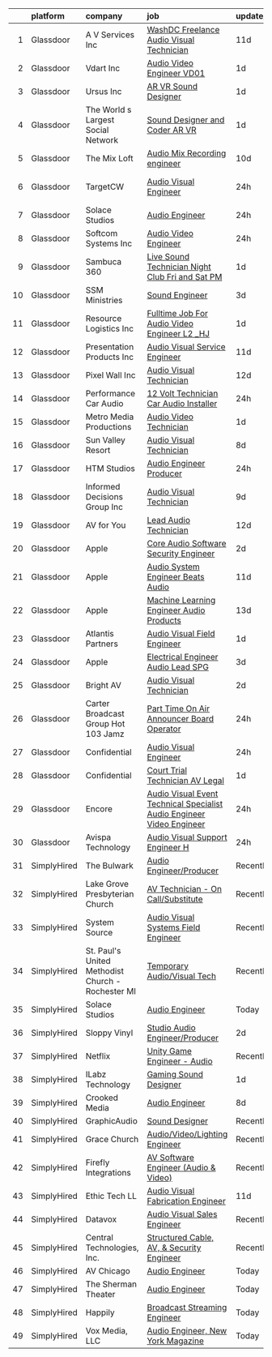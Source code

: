 

|    | platform    | company                                           | job                                                                                                                                                                                                                                                                                                                                                                                                                                                                                                                                                                                                                                                                                                                                                                                                                                                                                                                                                                                                                                                                                                                                                                                                                                                                                                                                                                                           | update_time   | location             |
|---:|:------------|:--------------------------------------------------|:----------------------------------------------------------------------------------------------------------------------------------------------------------------------------------------------------------------------------------------------------------------------------------------------------------------------------------------------------------------------------------------------------------------------------------------------------------------------------------------------------------------------------------------------------------------------------------------------------------------------------------------------------------------------------------------------------------------------------------------------------------------------------------------------------------------------------------------------------------------------------------------------------------------------------------------------------------------------------------------------------------------------------------------------------------------------------------------------------------------------------------------------------------------------------------------------------------------------------------------------------------------------------------------------------------------------------------------------------------------------------------------------|:--------------|:---------------------|
|  1 | Glassdoor   | A V Services Inc                                  | [ WashDC  Freelance Audio Visual Technician](https://www.glassdoor.com/partner/jobListing.htm?pos=102&ao=1110586&s=58&guid=00000182868b5c398a5d4835f9d422dc&src=GD_JOB_AD&t=SR&vt=w&ea=1&cs=1_43b4490f&cb=1660114656634&jobListingId=1008037829610&cpc=2150CD7E66658E49&jrtk=3-0-1ga38mn34ia32801-1ga38mn3jih5n800-f9f6152063c68fc6--6NYlbfkN0D_KRozbKJx95I3LRYgbj09bqBDFeyQG4s8tCOB31p2DOE4ZNz6xJKfiK7kJCejk_ZD0lOSZRxOtAuXsh5pgY1nUMUsMbV-MFN8175q3BwinRa2GtMLMtULMPTO-8WuoW9uqVkXYL1OZ4PhDWB9K8CcFVMLBTTAXw_EyyMyihfkGe1ZUIUYqxj4tfJdUQ3O19pySawspW_O7jFwQZF_mdAdNUGFIh0qcEtQ7Gtaq3361fY6SRULkRO6RsqXPhqBMylcXIWb3vhJ5EXCwe2TT-qL_U2lNTeTTEwuqUeu5kIm3r6trZZRmyuXDsAJztR6iA277S6BuwHg_pJwWkuYKKo5JHV9ZtSyMRcaOOZLDw4hWKNeNnXklVr5zCGLFUbLG6PbIJ15jS6nfRfPElLlMgdyE5dUUHMJWgTsNvzfLNTIaekGQIiP3AIbKMwF2P-dMxOCRNJM2veaiO7WoyiPVogmDrokZPDZuGv3b7Xjw5NthIUMiXra0uf02fafksieq1dZy0GzowAgMSx6IDkjAeV0R65GoXY0ocI%3D)                                                                                                                                                                                                                                                                                                                                                                                                                                                                           | 11d           | Washington, DC       |
|  2 | Glassdoor   | Vdart Inc                                         | [Audio Video Engineer   VD01](https://www.glassdoor.com/partner/jobListing.htm?pos=116&ao=1110586&s=58&guid=00000182868b5c398a5d4835f9d422dc&src=GD_JOB_AD&t=SR&vt=w&ea=1&cs=1_62ed2b71&cb=1660114656636&jobListingId=1008060490869&cpc=B101C867B3EF2D75&jrtk=3-0-1ga38mn34ia32801-1ga38mn3jih5n800-4b1dddd4951b4a45--6NYlbfkN0DDHv4lc-p1Za5agNkgL6Kh6B5EpIqEwIwTMW-EorLRJneq-m0R0Wcd4WktTWr0q9Kc0pSVOox-ld2d2r9wuF_LM15lzpXPN1ItwK2AMtEgu2g_8XXBnvGK00S7SMCDNdAicetpucO2aHZXOsOaieAZaAdRfNrhRyrZLtwhmDslZrr1jnUYoUIj7uUmhtaxJor2Nhh_KtoECEHIrb7tOKVRb7IrALO9p9OgqQCpes4DDb1fVSfKGt05Lm7tXOf_0-p5XB8Tc0xOZFzdd31UORgtZq6aRIzYVA4-5mcU6kCpyPmWK9jwowf636Wiy66t0d0K5j1MYloAiUWq_l79caNdlRTkEUmBNkpEfzkR8AjSPSJESYjS51z9rQ9PcfhSTbwrhH3AS2QbAHLI5Xy9-V9X0SHaAr-VaD3wdcx8-hj0Jqoz0lt_Uo10c9LtjWgQV01tfkZrJWYEKqaG3nBV4NF3G5XIjkHOfIUZ-9fa3E2vDTCnY6hMgzPciTkBPL14Rqk%3D)                                                                                                                                                                                                                                                                                                                                                                                                                                                                                                                          | 1d            | Baltimore, MD        |
|  3 | Glassdoor   | Ursus  Inc                                        | [AR VR Sound Designer](https://www.glassdoor.com/partner/jobListing.htm?pos=129&ao=1110586&s=58&guid=00000182868b5c398a5d4835f9d422dc&src=GD_JOB_AD&t=SR&vt=w&ea=1&cs=1_c24d3ec7&cb=1660114656637&jobListingId=1008060781401&cpc=65CC663E25211861&jrtk=3-0-1ga38mn34ia32801-1ga38mn3jih5n800-030c9e8f31c30fb1--6NYlbfkN0CT8vBT9H5mqECx2dfLV_FONLPDKpIRssxVwtj05Tmm4rA5I0VNOPdM1oYsK66ov5r3DWxwAiT3975pyDdK1dCkIm3HIa7Y5w_yS9WNwndK-pYnhQpIGvT_4JMoppqofj_V7n-KQXnwxuIp4sxGqFSLnh8gEwF36Ow_xbme12t9ChEp-GHl6fRQhd6574IIaGuOGCVi51k91WaRd6M8ERe3VOx5Uk43gur74xQFXTOcZiP5tSRQVrFiAsknzgZLfm00zOpDbdloS8yKkQmfoJEHBmN4vApKtgtlX3xG7TCNxLNz2Ll1wawrNtaJWJBohtoAo4pzqraJtZgKX2K-OkprPj3iFbWDSyhMNwFUFhkST-I7CixRzVs14tBwJlXfranQ7253ZsuI9ZaOed4Ek5osv9uX6xaEQzz_38NHK3MSyDZbqinY-3Hs2FkMc91ab8TcorPDeTvLlUU3Q2lP7XUZf-bP02vBrNjQbNBwiHN4t32GtbfPTJQIO6NcV1l4P0PhVznVMLJ37479prUQGMfirM1GWhhDsHf1e-sDO_TxkoJzE3q8T2MX6TMpnaHitYMrpI20jKPC7sv_OZ2GU_TMLYVNiO9SHvqrJA73-InNmhRRTgW_EIRAjiKF4V0Nw_no68G5QFEYjDGW9ftviuSgiM8uBdExPUIEaRdgM4_Gvvm07tDIBEbVpjkjEnpdXTpqJ4RkvE6KYpg-fVgZx0GxKCu-dX1pxj-gnhcbc0x20iFkXgYF7jOyzyJLI010B9fiENLOuRI2tcb69TVGLTf5xSoKO8fYHTa9-9jxt4JqDG31AXL4c802XNTUXC0dN30KmeKh_UETPrXgnKayYcpkJMMLTx2pw2kFeFfOFmnVXKNFdfWxxsqlXJGj8vSsxR0YD3v0BcnSQB4xbsyPCVd2X9vt8ZHjqrbZJao-kyVawd4vVJWQNGKr42sBwM3dFylu1kNaDMWZ_F5DgUXN01bC3kKqhqNzTmi3ld118vAndS7rHkR0En4m9TTMDOroU-I%3D) | 1d            | Seattle, WA          |
|  4 | Glassdoor   | The World s Largest Social Network                | [Sound Designer and Coder  AR VR ](https://www.glassdoor.com/partner/jobListing.htm?pos=112&ao=1110586&s=58&guid=00000182868b5c398a5d4835f9d422dc&src=GD_JOB_AD&t=SR&vt=w&ea=1&cs=1_562d9d8b&cb=1660114656635&jobListingId=1008061726141&cpc=608BEFD8E68346F1&jrtk=3-0-1ga38mn34ia32801-1ga38mn3jih5n800-aa04f80198aa9385--6NYlbfkN0DSgjPPcnEdvoK3uuxfISLALE6pB1FR7YSHOr_tSg5_QGIhoz_2VqUepdcKLBLI_zRRqGxwsWbWurI4uRJn-fTCHyEZV6QHAGS_ixyA3RdsxGPMIES406OkmPd7lUSbf4lH-L6MU1rNbOY7rvQFuRge0CfamxT_cokjIzc0uvvntjlD4LtxDB2IkB7bYm_5AlOeksxfft1s6R-P3KK1EqYVYi5123aPe2zFwLt05zf6VT9rh1ZWO2JzN1miHVxRcWvz5saUtsXCb4AQwS-LZZtlwT7oSGVruPdCXQWeKB4bukyK5mfU7R6ckiG5D-wz5bLSdEC1jXPOxVTDEuPYKISkNZmjBam9QEqMuo1rw88Nha0WLje_Jos__pi5dpByf8Li8DJunTkzKQ_vLqW4jTXEMABkOx0kFwJCoas_YbxqsNNe2S7cR4E9YtBXKobSO287Wg7AoZS-3HPnT62sBkOGH7kydJLNEMIVBWXuENr1iJu5pM75KvkeTSDN4jSxDEf6r-CJ0E2LKtYRxFvBAVtdGbqY7eZvzY5CtI9qX_nPRETDqq3UfX13cZNZDS43aX2aQ6fsvHNclhjB7CIEv8DMcZ-2nJaKLlA%3D)                                                                                                                                                                                                                                                                                                                                                                                                                     | 1d            | Philadelphia, PA     |
|  5 | Glassdoor   | The Mix Loft                                      | [Audio Mix Recording engineer](https://www.glassdoor.com/partner/jobListing.htm?pos=110&ao=1110586&s=58&guid=00000182868b5c398a5d4835f9d422dc&src=GD_JOB_AD&t=SR&vt=w&ea=1&cs=1_e05272c3&cb=1660114656635&jobListingId=1008039784072&cpc=F583A5AE0DDDFE3A&jrtk=3-0-1ga38mn34ia32801-1ga38mn3jih5n800-2fabf65219c9c69a--6NYlbfkN0D34Hjmwkvq4I9LrFiyECJw5oz77aLWEO_E-5CWpWKtML_cIQgSj4wFABMzVHdbOAglLtx9wAKTMvAosQFz-6wKz6HNt0tQEhGjwXjlkFautFNpyhajnjaOCperaYTcd4X14UnIuTNiwcPN-FgF0Cc6I8YmMIZvMjRwB6hQLC8GAznkuxesS1ioYxQF9cb_NFMKKhio3dqaheP0oROeLYlmrnCxu-KVoLfe7-b3V6a9kPWUpQnEK1ETcOkO_hRsC0VK6TkojdfRCTcf8Yk_uaS54YSNH1ZYKJKdMy71KXCsLmfEsHLZq7ueM6RLb73HY72Z0pNkz0eiygbMpiYnac2iOdn4cGzT2jSk91nh6nFc3N0HANESTkSFr0zQxkQGPB7X9WxX9oRdlcsGF-6WZdVtcYJQWoPdnqotdCb7GoaA3LWwG7sOhthGPYVXeoLnize9IHRl-Mo9hk7xDEYFS7XQrmNadTAWaxhvNZhI7Quc3XzGt-nKTowAuk0KC02Ujos%3D)                                                                                                                                                                                                                                                                                                                                                                                                                                                                                                                         | 10d           | Quincy, MA           |
|  6 | Glassdoor   | TargetCW                                          | [Audio Visual Engineer](https://www.glassdoor.com/partner/jobListing.htm?pos=118&ao=1110586&s=58&guid=00000182868b5c398a5d4835f9d422dc&src=GD_JOB_AD&t=SR&vt=w&cs=1_be22f31c&cb=1660114656636&jobListingId=1008063552649&cpc=9C2286EA3771AAF6&jrtk=3-0-1ga38mn34ia32801-1ga38mn3jih5n800-19483a875f1dfc55--6NYlbfkN0A6TktYCN0VG50lat1bxG6ZYGRoV5Av1OVF6J5hGgtfkbuLupBOf1hB4AfOK0qYtBdcRfZ6I2ybxGk1c5StMDlI6A5PcfvZCtY7g7Lj8L38nUcZsV3WPEeIpEEGORQx6-cpD4nJad0AEFqetum_sK3JE7QdgEEs26E9YwNIfNTbK2MMOb-cotho0tdzCKWlef1QB7Q9cyAVdkQWELAv-4AYq1nzbW9IFLDdHhRcHtZm2anS7HxgZgxj28_GlptOgbcrJY7a3lO1v6mQjXBXb__lfGABumrFpPnmz2BH5mN5dCGV4agX-Zz5TlgVVnvpwVG3GZcMHTnwLsksifCB8lGIaYyeHBtkvXz2V6LKRBicWoLqavhsp0bARk4p-NdFnjSRfS7CLrDNHqCmXsDIM4EySvFMldRvbd5xlyVnuUVSK2wn--zlkMxeTeJNEzEhtplDFEoesgkz_brWzSYW_HLIW9inJs5wrqUahxeD2NHFtex1ii9isk6LrRkQB3-aMOkO-TnF_Ck19dTzg5BlmxS5aQffnrtJ6YfO9R38__wTPz24lAjs56_pB070Rk3hxOcdbxjerF855jM9HvwdUhey5OjgoclpWvtuYluGIYGdWcRGqeexX8QIwiR7Ft_wUyqP-QQd--1lLmAVPdB36cbWKp5qI8T-w5VvRE8CT6-8S84aB-FhhizfipED5WAkoKqOtinH-v17UjajbgZZ0-EupqSiVI-0QCY%3D)                                                                                                                                                                                                                                                                                                     | 24h           | San Francisco, CA    |
|  7 | Glassdoor   | Solace Studios                                    | [Audio Engineer](https://www.glassdoor.com/partner/jobListing.htm?pos=105&ao=1110586&s=58&guid=00000182868b5c398a5d4835f9d422dc&src=GD_JOB_AD&t=SR&vt=w&ea=1&cs=1_ea1dd23a&cb=1660114656634&jobListingId=1008062945058&cpc=07D58528F3898F33&jrtk=3-0-1ga38mn34ia32801-1ga38mn3jih5n800-88a84810fb4d6751--6NYlbfkN0C2SVAOpOeIWQkPp9EeCSLxTLheLRty2uanDx8E9nXZ3rFVmSnLRG2m6FLtzh8LPBw08Q4uTWeqZI7cGPNpx69xD812M2LdwzhREHX0weJi9ksKckqt-mlk6iscGcKfHDMVXEFQYClchWeaA7ruK3A2kOB64Kx9gVkS4j3xBxJan6zFCSdh8XDs2Q5FLkLQ5C3w4n1k_dKOri2ogZwrCs_6sCRVAWE0ao3Fn0jrgZJ_jJR3puRQ6ADyIpGfKA-gOSWXApFmfa7qOU1552ZdbWhJSr1KEWfM-2PgNAEzRd3u9i2pxTTDLGIcsigvGb3tsGMBBjWITPN7DKmujGw6aYjCUbcezTIWgYXMIQk-7s1oxUQ_VOe7mjIHMrpHy75cqDcA3mSwhGfTcX7qC3WEqdEhsZig9hMTV1opIiVTeQ5oVTPw0E3xR95ocCxDx8o3CCwoF53XUtcwntkCfjWcGSrLA9UhxRhVSMrq8Prbsqmvu_s14rC1UnWkzk6c-VnODsI%3D)                                                                                                                                                                                                                                                                                                                                                                                                                                                                                                                                       | 24h           | Atlanta, GA          |
|  8 | Glassdoor   | Softcom Systems  Inc                              | [Audio Video Engineer](https://www.glassdoor.com/partner/jobListing.htm?pos=119&ao=1110586&s=58&guid=00000182868b5c398a5d4835f9d422dc&src=GD_JOB_AD&t=SR&vt=w&ea=1&cs=1_ba626ae0&cb=1660114656637&jobListingId=1008062672840&cpc=82B3195DA92CAF92&jrtk=3-0-1ga38mn34ia32801-1ga38mn3jih5n800-1a6e1824ae57ce62--6NYlbfkN0Ce3LowrvSPpubloO8oLDwpDn2vtQS5HeWmk4JvU2dkJU3dlTGFqNx5DPdqMAB99ameofbhKNGiy3OjMhyeqQe_yTvShLldCvyGfdJ54CEigruiqomKq1k603l9dZDCwVR1IsKau4FRqOr2dZO9Hr59rVp_26Xl1ssMigvTx7sImQ2nPadL9sZQp6NTSRLadYm9Si4ljjuKiLD468XMUPzzT4p1alVkkKP_8ait_pVDyeD3o7l7FoS9mon0w3a54zPYivRFCnbLHIAnCS9w8CQ1rlUbFc3CHpQceKRpYJhTIS13SnbLerK0y5LfV7w-RQ8MIyfo1ua7TByduUE4_ElkA9cn-dwrJ_Er-SsDfd_gojKUkaQ86tNG6i8Q5i6Juu1QFpPalILEVTIIiHCWFq4F8zPr0yxueYfq1i30z7glxk3SvEL2_szm8YIjOHV_ENrJW08xD8kBZdZj0rPjhkkx8TXf9aYkmuSUgFPVp9MhCzvmIQyQa5osr-biUK2qpel2dVFOYPCT3LSPnj4wneC-)                                                                                                                                                                                                                                                                                                                                                                                                                                                                                                               | 24h           | Berkeley Heights, NJ |
|  9 | Glassdoor   | Sambuca 360                                       | [Live Sound Technician  Night Club  Fri and Sat PM ](https://www.glassdoor.com/partner/jobListing.htm?pos=123&ao=1110586&s=58&guid=00000182868b5c398a5d4835f9d422dc&src=GD_JOB_AD&t=SR&vt=w&ea=1&cs=1_3b312d2a&cb=1660114656637&jobListingId=1008060349782&cpc=7F6F94E2229B3AB5&jrtk=3-0-1ga38mn34ia32801-1ga38mn3jih5n800-ab4ab7c4fc80d6e8--6NYlbfkN0A1CWdKIeGRYbaTKpvtcH0KeOOZBZS3wVQu4359VHuaqTyYIe6ovY8vaNSgp8x1ImxLzgkuOG-BT1t808XhoMzxpp0rL1AREGE7PFChaCuvKXnESe31nOtVr_fnSxOk5mIv88RQEAlhkLQNespSw0ql-FtkFBd3dgl0nWJxXP-L0rhEK3WohKZdJPYxpS-s-NIbUeYUNsZU1z-V8oo42ZahyDRmKWvaojYxqvVThxpwF_0D4QxOzRcXo2JkKKZEFuHOQjEcwkjDDBLpiXWMt59A8jy8fZCb-9YASSrk_7q4tWsgh_6oK1PT_kk7zzAuN-ftlSS7uuDgQOtAHVuR9RKlzNdoTXGnM9Cj7zhLm9p2xry1cdzPY5Fsuu_S9bL5D3ewCy7zIIG4n2Li7Sxkf1LWFjPBT-fDx90OENXXjausftR0yYTe3Mzr4MJwYvq2HDGe0KfRfoAquQXK58g9NFjt7hD7v2dnH8J8H5lrDneSEbwr4WMvGMI5_n2YSJfI-v8%3D)                                                                                                                                                                                                                                                                                                                                                                                                                                                                                                   | 1d            | Plano, TX            |
| 10 | Glassdoor   | SSM Ministries                                    | [Sound Engineer](https://www.glassdoor.com/partner/jobListing.htm?pos=106&ao=1110586&s=58&guid=00000182868b5c398a5d4835f9d422dc&src=GD_JOB_AD&t=SR&vt=w&ea=1&cs=1_fbe091f8&cb=1660114656634&jobListingId=1008057481112&cpc=34670CD602BE5E55&jrtk=3-0-1ga38mn34ia32801-1ga38mn3jih5n800-9ea79e6ab411d204--6NYlbfkN0C1ErumfIYwirlV_2HI-m90WCob--Sbh1__M6f967Okll9vGXHBa4KMe1tZjmMPBDY254WrUdzinKZl9PPkZM5S0nOGBZiEzHl_6OQxcbO8pG3QUSdXPqY1t36C-bVCxToN6j94IkbWsSz7l4HXLJiCImee-UV6E4asT-WUvTe_os14Kph_1Xt1hoytgE7GLOKzF-ejnFULMM-pUDVFrWzAygdeaiLy-XAEG9LGXX6lpZS1wD8EV7cBSj1Pd9ThAHszOI1jDK7K9k8IV3HVnCHeDOoHqlvgmxiKY4_J_lzJMFTA4Brp_svEouKtPf6eJuC_mA-Iu3YOl2hrmL26oSAPO9AbD54B9Pv-lQ9Xdk86PXW2_2dW7kZChsSsd0opeGN6QbJ_F4awc-R-Wo8tozvzeDkzp-tiXylPeZOYB39mjv0eXoGCgVAnt8lI4v0X-V-4MhZsxF9IYFUIGnTG0WL45FlrM8b60BBg5wr3vmLL5KnLhrRQ5mcmtglpIPLpAgE%3D)                                                                                                                                                                                                                                                                                                                                                                                                                                                                                                                                       | 3d            | Chicago, IL          |
| 11 | Glassdoor   | Resource Logistics  Inc                           | [Fulltime Job For Audio Video Engineer L2 _HJ](https://www.glassdoor.com/partner/jobListing.htm?pos=111&ao=1110586&s=58&guid=00000182868b5c398a5d4835f9d422dc&src=GD_JOB_AD&t=SR&vt=w&ea=1&cs=1_487d6fc0&cb=1660114656635&jobListingId=1008060584607&cpc=01657B10174A43CF&jrtk=3-0-1ga38mn34ia32801-1ga38mn3jih5n800-683cc21a33163f2c--6NYlbfkN0DocVae39sZLCxJXXhhjNJGvhWXz6YqWEk9zT_2ttyk4dOkm-T17qKsjgnI8TzfsPcaNtbxTA6LHd3Z5OqPXXkgQc7YT5OldKJKYTL6gRf2H1gsjAC1RCzNljuWhDhP4P02Jczg6OhYYncEABNyyIBEZCv5PnnjPswcT8-PpShoyWkt3nC_ZU7QHrq9EjBQddVvrf8JfO5NW8EihIFVol_XKcLww-L4H5kf9GLe311P6QmBTN5JQ9xg3waMEBHymP2JU4Ktg1FkxLejJbWN-j5Wzw-b0AMqjNLy5tqgGlVCnkvSX11OY2k9Pk99jaPZWa03Gzdw5GlHH4VJMhxQrn9CrOIZr1w2siQmpuYSC3z2BXMRxkpkUxsp8HgFDGiRV2jmHRxUrOsa9Kckbx9WVSmEC5o0gPvzE3RvkkONtaSOcsNSxnDFi13LDhVB7CJk3x2E_fHspvmLacq7c3lBZ2rMDJNuEf2JIKbcb-mNT2sAfKEv1wgD6eFNJcdRSMKNCHfQSZg2S5_gF0tSh--lMgIk)                                                                                                                                                                                                                                                                                                                                                                                                                                                                                       | 1d            | Baltimore, MD        |
| 12 | Glassdoor   | Presentation Products Inc                         | [Audio Visual Service Engineer](https://www.glassdoor.com/partner/jobListing.htm?pos=101&ao=1110586&s=58&guid=00000182868b5c398a5d4835f9d422dc&src=GD_JOB_AD&t=SR&vt=w&ea=1&cs=1_9c0dc37b&cb=1660114656633&jobListingId=1008037742205&cpc=B6E9EE473EF69035&jrtk=3-0-1ga38mn34ia32801-1ga38mn3jih5n800-7483a12ff3147225--6NYlbfkN0DukAwDndutArnS8OT3znlJ-TW2KpK_7rZjO0LfXc6UVOb8znmp-Jdx-EBGeEzCE4MDYQoSoIAOgCl-FNOYq4s978mO5IB5uLg7_Q0JVEb_alaPHZFVNycLX48z_H7u0sYnrpbVil-2CeKlxwNl3Fvw9txyFKK9z3lh3IR-mUNriqks5eNmCXcEmlgaRoIPAY-VIrP32cF1tsNzS5UgCjC3dDxbnyJZO_IdUZzaadAFMnMa9mfY4FFA_fgXLELrD3A6Z87O-PGasRoYotnmgo155nFTuxHzhXnoQdToWnj2OydewP_MArSHUUPKM56y2Y_x8WtKiPnEDE1xY2EyEyxyLTFrrILOwXoNVTWVgpliniNzbI3KI6VKOeJ7P0E9cIGU2BNp3lHJwox_5RviA31CeP_dpVD60eWA8CBvXz5VgM81zkAcm17AWxLCZU8MhRJAcxprenKfGS05igSa82pXRRIhaPkb6YsEcsdmFSN4M1Wzn3mvxD8OXgZ-O98tFA7Qsaqx4lpFKO6MXJsUc9zz)                                                                                                                                                                                                                                                                                                                                                                                                                                                                                                      | 11d           | Los Angeles, CA      |
| 13 | Glassdoor   | Pixel Wall Inc                                    | [Audio Visual Technician](https://www.glassdoor.com/partner/jobListing.htm?pos=126&ao=1110586&s=58&guid=00000182868b5c398a5d4835f9d422dc&src=GD_JOB_AD&t=SR&vt=w&ea=1&cs=1_7dce4fdd&cb=1660114656637&jobListingId=1008036290685&cpc=3DB599BF2F4828F0&jrtk=3-0-1ga38mn34ia32801-1ga38mn3jih5n800-1171e0ff10a61993--6NYlbfkN0DcER4-JiaLpNNoNS30rZ6Is-9JawOqNbD7ptgyZ-RgOs6vAASX_TXZ5ubO-nzRn6FDC9QMmIqvj8KCea0op5AoqcNotPl92v__VtGPhGEGZ___rxZbRvCT3de0cwWDmJ-VaC6FQgq2fhMRJ2-_rb_ZUMatGaYA4iAenE3lHGCVsHae1cQKIHM_ysERvvTMSC7zl5WmJLAT2fYEuLOnZ7PC6VM501dA3wgOSjGjGU34Wf0l2Lt3Y9k_lJobAS4933gPbY11Er9iMXG56GPFhbRN-WEnPlgbgQaHhuWnTFLUPew9HaN39sYrGHwu-HRXqF1NhnzGpOywJ7NsHpOO5QYhpJUyAsFmCPlkfR7uTyVKMZRsWxNeNO8aF5lF2vnJBMvFboeb7e_fJkbByzEcIMst71c0E9AXTn-7VIGNjsSxcJM-zMI1WEmgHFTP8k7kS8qo-sFjMS4atwbSudbZH8z-6KlOoKF8tnbC1QIIuutYaKjyuc81FMGMlUXxruaEC4E%3D)                                                                                                                                                                                                                                                                                                                                                                                                                                                                                                                              | 12d           | Chantilly, VA        |
| 14 | Glassdoor   | Performance Car Audio                             | [12 Volt Technician  Car Audio Installer](https://www.glassdoor.com/partner/jobListing.htm?pos=104&ao=1110586&s=58&guid=00000182868b5c398a5d4835f9d422dc&src=GD_JOB_AD&t=SR&vt=w&ea=1&cs=1_3e0e2bd4&cb=1660114656634&jobListingId=1008062735996&cpc=44496903BE111810&jrtk=3-0-1ga38mn34ia32801-1ga38mn3jih5n800-4df2da7e1c35c5a8--6NYlbfkN0C0cu5Ss1Dgp63ABLWkMreFcvlxJlQIqmFR-EFEGBMQU1QoPbuKY5BuyD7KHrIUJsfFkaRUhGXrQhLQ1jRIWbpKIs7NvEXJP9LXr6T2l6GXatAHVe1_5_CuUYHyTb6r5Hpgh4ziYxAq-ccWFtx8qRvgdYL-U7yNRX7Wqkf_hD5UlZRFJk8oLvM2HsQ4bpIcvmIT8dh9F2Xa_o2yL7i04zR7p-QY4ekHkS9fBYHf4eeprny91UoDooVoSK-P8jW6_qhUpiZmjoBFK1ma-EwSVjrQLwOr-cddr-wzHKhwSiV5w_WQp4gb5OWkj7KT0SjQJJeXEV5FvjjB7JT-XJZgqMi_AY_UG-aOd_ocyJ7hJgO2cT_cG1YzTUXWvSnkK9E9Ht4KZYsJhwik5Nux5WJ7YjmTn04Sq5gPpRmwhQnt_SQgUdJckfGokBRgy_IjibRIxhw2KKZzH73m2HZZZHXnpphIJ9qbN-vh02lIiVUhtgBCPE7b04k91c2a0l0P11SWPwM9YnWOF05NvUHbJXAOXZwnqsfVp3Nuh-M%3D)                                                                                                                                                                                                                                                                                                                                                                                                                                                                              | 24h           | Beaumont, TX         |
| 15 | Glassdoor   | Metro Media Productions                           | [Audio Video Technician](https://www.glassdoor.com/partner/jobListing.htm?pos=120&ao=1110586&s=58&guid=00000182868b5c398a5d4835f9d422dc&src=GD_JOB_AD&t=SR&vt=w&ea=1&cs=1_580ab853&cb=1660114656636&jobListingId=1008061001383&cpc=45DC3EB807283E85&jrtk=3-0-1ga38mn34ia32801-1ga38mn3jih5n800-b23e3fdd8e59e364--6NYlbfkN0DfhRLDY5E7BVY3xhBTAobuSaZ3WR2SqAJ-w4NHeQGDZ7IzEziFaDSEbMrKCBzQtwxT8Q_59J3T5RUvVOQhm1Ekf7JIh5lp6nkTtWXSDVFjFfTB3HC7eQilSVrLjwpCfVIqo0us9uhqSCBCnuaB9bw1U191V4mSzoO-XER7azG0P3Om-kpNGO-20vti2t5fuQUDmlpgo6-FjWd9Me-oTZR7j6dbjrpFaFN_ufsskhLo6wwQvV0PfVAeOy6ybXL611NEMhsBsLkBnNrNHY3B8Pf0Qnrv4y3LwX9CR7hO5q2shsfr6EA9JfzybVYaBtv0uOsxxJvaEpDDJ4e5duV8H77NoDVu2NOPEkMyXYVUGtYcdVmBN1QRVBMWDXDJBwIX3PBgq9_YGMSQSlP4_-c3EclXv7g8R4bgB5haw920AsDcLJshkI3h0ZtC9-GRJtFvR2Jf1-a8MJCsbJAh3phobIgrDr2vJKPlzQW-zxvTR5RTcwC2ZOjXbHG-YeJIP1V_GuM%3D)                                                                                                                                                                                                                                                                                                                                                                                                                                                                                                                               | 1d            | Sacramento, CA       |
| 16 | Glassdoor   | Sun Valley Resort                                 | [Audio Visual Technician](https://www.glassdoor.com/partner/jobListing.htm?pos=130&ao=1110586&s=58&guid=00000182868b5c398a5d4835f9d422dc&src=GD_JOB_AD&t=SR&vt=w&cs=1_736f57bf&cb=1660114656637&jobListingId=1008045294062&cpc=1120CD366D53BFD9&jrtk=3-0-1ga38mn34ia32801-1ga38mn3jih5n800-3379e54be2536fd4--6NYlbfkN0D0ff9e8Lfwlpl5zGbQmpn59AL71QmFd7VKOAnfyjZzp5sdngV8WPgYe0dov1m7Y2kyZRPQ66E9RBqN6Q-Jwd26M5tUjNMZsREPlbyg5zNC_mW-F6768JGZMojwryifUFShTzli6ZW3H7nNh3LosL9k1A3A3pM7JvRMndsomuaPJ8nMyReol0WLFvmPBV4S1JN-5P7q_nJr60j71Mr--2mmqfEhdQo3M0iWIPDsSDK0k6tMb709IEQwdJQQpzvyCrDVDjrxM5I3KWOlZFXsn7i6DUQ6vNoW9l-BAhgOy3_fvuC98qZJE-8zKzSYq_SWe1TQ0fXVr9ZW4twUxOmlNok9nO_Mj6dVu0rpWxoCwakwkGYIh7x27amuQnx1-S3ja0Lyr4FR8-VB4P0E7D4cdI5QD24qKfcwjTHHGajFqolpOKdrjMqvBFU4cMMEr_fNQNIyW5b5ddQn2Xyc5kb6XiAZ7vl_8bE4TRw%3D)                                                                                                                                                                                                                                                                                                                                                                                                                                                                                                                                                                   | 8d            | Sun Valley, ID       |
| 17 | Glassdoor   | HTM Studios                                       | [Audio Engineer Producer](https://www.glassdoor.com/partner/jobListing.htm?pos=103&ao=1110586&s=58&guid=00000182868b5c398a5d4835f9d422dc&src=GD_JOB_AD&t=SR&vt=w&ea=1&cs=1_d16c25fb&cb=1660114656634&jobListingId=1008063619521&cpc=A356F292FF34F670&jrtk=3-0-1ga38mn34ia32801-1ga38mn3jih5n800-0dec2d4836b1de11--6NYlbfkN0CtwOkgDuej6vPfWODMxjOIyNEohQmdYMppGq8y8dOpBhDQGscm3dodbKVz4jiX1IL67KQBDqLBm5CSTQZqV8snccYItyolMSR3JtM3WF1I0reHcvayjVlXaYodr9_ZotvennqQshecNkkRECI35cpMZt8lZG7OYBm7VLQFpImeKGql615DMCd1sdobPA-8s_bt75G5D2Cl-3Ar0cDPgrwi7ve7jpQMbCYCr8yhFhdC7EM5gS1PGdPHxM4M05DkeRIyL27kAp38pPSmM63AhiW5DNPgzuDC2yBXw35RMbFn1WdZP839vlME70RlZTGeb5bJC2D0h6sKUe_6sbLb9NUdQx18Y9iJTs0hAkNI8VjMvoUFfZxtorx00Q1A6os9IEpDGHsEiMhJmybJ_1e_GIF9huVc7QVceKRKQYINaO6RIWjY0aISFh2Hhz5FSGIo--mNOasZsrSD63Ig_liK6ypUZOIry3xXnux0w3gwcknqxcJrHL7XQnW3r-QCM332XZkGcJoioE107g%3D%3D)                                                                                                                                                                                                                                                                                                                                                                                                                                                                                                                | 24h           | Reading, PA          |
| 18 | Glassdoor   | Informed Decisions Group  Inc                     | [Audio Visual Technician](https://www.glassdoor.com/partner/jobListing.htm?pos=122&ao=1110586&s=58&guid=00000182868b5c398a5d4835f9d422dc&src=GD_JOB_AD&t=SR&vt=w&ea=1&cs=1_a364d37a&cb=1660114656637&jobListingId=1008041575258&cpc=75B6770C194DCF89&jrtk=3-0-1ga38mn34ia32801-1ga38mn3jih5n800-2d96e3c156af0639--6NYlbfkN0CFHSM9x8DQ_7cOpdBA_5TZHnPmt8d4QEnmNevNhJjA_JCUAu1jSh-9QYVQSjqsRmO8-uRiYUA322A0TP6v-lzB9w2wu8DetafdDeXGr6lDpvt2LHmJtUORF1kYaIL-ULrollWLOOP5JjS4vUu-0vMErgUoSm0GnMprO52LPx6VeNujTb6DiCAs_fGo-rwzT0yagsPRkjfSuBh1AZsimeDEfNb8nvaMQMnT-D-3Qh34_rrWSGA_PHaS6Gnq7F1MiPVVLzsroikMotxVJMesFh_7TOKgOfI8BKA2WRJC1Cxxwx2obrMTQnPSbmLeJdFXTZWL7yKW8rcYsiS2eC9xgAGlQ_gUW-j7hwd1szUHCB6RMHRYMha1Ywb8Pt8a2RVdaZDjpGp7plApfXYi8LlvMfPWJTEKqb2PePk5D9tZAHMMDp1hWEJJx3jX1j7wk-pmKUunUxtbC4YPHoPq6h28Q8Em1oMHIIi9npMHrH3QMdbbyMnapGCDdzxKSxL0sRvnzIc%3D)                                                                                                                                                                                                                                                                                                                                                                                                                                                                                                                              | 9d            | Ohio                 |
| 19 | Glassdoor   | AV for You                                        | [Lead Audio Technician](https://www.glassdoor.com/partner/jobListing.htm?pos=128&ao=1110586&s=58&guid=00000182868b5c398a5d4835f9d422dc&src=GD_JOB_AD&t=SR&vt=w&ea=1&cs=1_df950c22&cb=1660114656637&jobListingId=1008035568092&cpc=8795CF9063CD573D&jrtk=3-0-1ga38mn34ia32801-1ga38mn3jih5n800-5a84763576944e14--6NYlbfkN0CNayYzF1mBaI40OgT78t3Q2d9IxlwDzhsYR4HK7epYUQ6uENfBpi37sdRTOKKfpGKBL9hiVOKaoBE0Juh6Rr9UBZeofrWKRgIPzJM-WBS49QvAhAwaMJ73cld-FEY873Yeht22LigelZRb1PcJQ6TGt0uB-DOOIUOAXVYYFvp6CZjV638MqmVJlGGIUCBMv3Pyc3xMp9gavYbCNmERjtYFLYB-rwN2XERrRv4uWgGd1FJhi5h5aJxawAmluNPgrcX4ERGYIkuq_-Nr5tkUCQyzTykLrlJpqAIt830OQz8GcxmVXXWvgeYdh5mr-cgFozo1vojFCCo5f9Bxm07V3X2JNZaKXv3fwEsCK3aF8sjtVtC03TkiIfOAfNYg7GKjZlr_d7fmqayuxzg8dxbaBuSsSrA_e6MZsIPQX0Mjak76yZJj1XLygriRGqL2p78nAbGpeIcJk1mPOue2Uqt-drBbUCJQ732ZKSZ7uVKSyp9jkxCE2_eIilYb)                                                                                                                                                                                                                                                                                                                                                                                                                                                                                                                                              | 12d           | United States        |
| 20 | Glassdoor   | Apple                                             | [Core Audio Software Security Engineer](https://www.glassdoor.com/partner/jobListing.htm?pos=121&ao=1110586&s=58&guid=00000182868b5c398a5d4835f9d422dc&src=GD_JOB_AD&t=SR&vt=w&cs=1_dd3cfb00&cb=1660114656636&jobListingId=1008059181629&cpc=AC285F3A3ECA6BB0&jrtk=3-0-1ga38mn34ia32801-1ga38mn3jih5n800-7818108658bcf1e8--6NYlbfkN0BvKrLyj5gPmtZO9T8euul8TCxuuKNOtzRJOomxnwSEodTz2Bc-sPZlt2Zgji_QUXGCb_IlDVndyBnI3WXSCtKpDtCc440J7hBD0-QkCASOnOEmQygRnjeqzjrhF9q_ssd2pGcyPYsgyX_YZrerjsxpOPbfXmbjKM3UHaVjtiUPk5uyoUafFIc7A6U6hTaNyA4AOmP5CvpA2yVnFeeRdtuyb1fd7ClcSA_Gea-g_wGM8CcnwZd_noAGijH4vEL1PZIQhsLP9VbcfWVnZZcshcjmXSDbHukWsrqXkXtsjHMeVacMj_K9G524Iq7SFtxKztvSdIjwamLQxULx_McofrU6zZqrzEYQWa5LG2MWse-aaWeHk6i8P_P4-lyUaIJGa9_RqeKvXuddmlWSB4r9w6MbSeTqmY2tIm_vBKaUxhi0wtCzuDnfsWqSJ9R1kgD7p-9-HZVm3fV3IF0e6_VOSyJQAHN-SgQZE-2DTJ9AQzDu9O0k4kRoauz3yNcskkA0lJHKx-Msx7dS6DKoaSAaA0uVL-y_eUt8UgAXjSRb94snt3oANmM2MM4o8ZkKaTCP0bo0hZ-m3ulCHXkR4m0M1g9L0UfZmQLuQGayaX7MS-OfKvvoovhKZdfbFIAgz1lzJM2G0hZIdhYc2tkKoeVDoGM6YefhhL_DOvBupJDPRmajsM8tg318wjHgkak1qEu1TP5sGcq-5SPQbKKiIxANzQwZ33pu-cNcB7X8nfd09T0NtoYwNAJFiQv5SW3CXCpso6JYs9yO77WkUdkJiISnVHr858pv3uyajxeHGBYC_4lgJm4bDJIzI97hUvn2g5TLw5RVO8txerlb10IYZwdii74mmMGtj9dovjgbtJ9oM3hwsdgm0adm5ha8AO38hpmhTmaq3fMeLDjnaoqoW46LKyv_RP0pJA-nEZ4adiZ_KLTJmvHlrI7PXgYFZCsoGVOvBtIUvDVNbga9lvHnbN_1ph82XWUcPUhGf88%3D)                     | 2d            | Cupertino, CA        |
| 21 | Glassdoor   | Apple                                             | [Audio System Engineer   Beats Audio](https://www.glassdoor.com/partner/jobListing.htm?pos=127&ao=1110586&s=58&guid=00000182868b5c398a5d4835f9d422dc&src=GD_JOB_AD&t=SR&vt=w&cs=1_e797bbbd&cb=1660114656637&jobListingId=1008037474000&cpc=AC285F3A3ECA6BB0&jrtk=3-0-1ga38mn34ia32801-1ga38mn3jih5n800-d7539845cc037a5c--6NYlbfkN0BvKrLyj5gPmtZO9T8euul8TCxuuKNOtzRJOomxnwSEodTz2Bc-sPZl5OJ9R4TJsNfTCrDSDZFUdlv2Uyvx-tNXNU1YCxy5evP8hqjKWDapaC64jvT4bRad0eTUgNBSDQIAboKF-lHMxysqK7BpBoPOPCnV_6RbfbUSE_vArmPYDucmyUwSmTtGWPJvl4jRS73qSfForeV9BmEihpdOc30DqrhHBvAYrGEB6gCvk_o-N29wQN15dUCShH-0bYO9GdTbmdd0OOM-AdukPPTOz5wHhrpfmsYzde96jktCLYjY3SQFVBf4eEJF15oQcLp82CtJ2wndpM3y9HLEjRZMOWbAoKvIRJcm0NCyRU6E6e5BNnzioGWFmIVhRTBnziJw21t5masvVLMh19tKr2-cQHnq38BskuQxu0vqvCbHxQ5J1AsVPsDa1db2k7y2iOLZ_ATbexZWQD2o-WN443_esS3WXOnAIfo6i2leqQkhA0g1nLtJLNxTiJ7HBbbjFAl0DkyPEOn_8KFQjYyiW9nvAS6KT65Y4euRreHJs_HteVsauLVcEmFneo9l1EHC17mYuPcjw9RH4h9ETkxPgQ1YZrIUC1fUUScZx0A7vQc6_Jopi22ZxWK5fUZ2zAgpTIOa7ypdIbPzz0YE034vb3c4K0YBMhFT8iL94wwd5o1gFMnzZTscDMDVVcpIuN5Q4JZogWSEIpdGWkWebM9SV2oYZ_xpSKVy8o9qE5YIXCR1_U23IC1ReYLd2LOUVaV_c8Kr7Rk-4YEScuBlXyXcnPNfzX1_tGagkGi3dlLI_arcWQ4LiLfDSGN38KzfklVzuKtXODolmP9VS3HWmr9rVxzvmrnTQZMDcLJMOAHKuWNlmOScrtbAZFkszhYDhEuqTb5BNC8xI9BsfkbUcd6-NIZb0oPXyDCTbsCKMKH_uids_YHWJRTVWzXQwxTnzyAYnS4pXJKUretnnn_1ZJS4oRAWXQOJjlxQXVIx298HS8vhCfcaeQ%3D%3D)         | 11d           | Culver City, CA      |
| 22 | Glassdoor   | Apple                                             | [Machine Learning Engineer  Audio Products](https://www.glassdoor.com/partner/jobListing.htm?pos=124&ao=1110586&s=58&guid=00000182868b5c398a5d4835f9d422dc&src=GD_JOB_AD&t=SR&vt=w&cs=1_f92c10b1&cb=1660114656637&jobListingId=1008032497230&cpc=3DB599BF2F4828F0&jrtk=3-0-1ga38mn34ia32801-1ga38mn3jih5n800-2233220038d1d842--6NYlbfkN0BvKrLyj5gPmtZO9T8euul8TCxuuKNOtzRJOomxnwSEodTz2Bc-sPZl8WPllYOnI2jMOUC5unZTn1X2Ml_o7yeoma_00Ty-rqNS7fUgPCpb3cL61x2yRpuG-9qblstdrin2xKRXHsl_ACE1WmxcruYDX0jrMBDGKb_N8QaO8-ChzBEsaNRfsKRMlELd5IssIQs2Od3NAah4z8Z0hRqO1_NF4m41yWNe94jQzvNcPV68PaZGQWMU3AzeTgoapzdG4kehoXd5i-gE_6JFtQWxZ7gjkrtY9Xz8mPuOYDDpwIY0IEh2erQhW6YXMiWXb0Ly10jsSNxhHxeB-S66HLwIXgj8lsa6TnY6uIsbmL2qv1GCa-pD2X1PhGn26opQfwH0HDbWsi5fCaxRcyiHyE4OcQ77Wg9xzMdvltF_7wQx5fxF75qnW2fgcxiVE5Sq6xSN62lPeWyNZrmPhhgs3qzMfnlR034AHFy9ttED9jrpaPgWMKbcgZrMiP7aelh6Uo0JomAKmMOLmf8pOZRg6p5xMBkPKR5LxK1SkmiW2aHwAskA-GmvgP3iJdw5MthE8b0ovEifJfElZVFSmcWdpFzGQzT42fSMsRYWHhR_RTnHWyu1HkMZzW95wjSoYJ0EUJKhnKX0En8pFLu9yubnXK9WMubV8FxgnXndl9f2ah0vJ1lHngrp8_06kEQc6kK4bKMUNYAf3DKQhtJp8pco12O7Wkb8gkWcxKm8SqY_8U1jJr-xM2eBFShZclO54_RQic-UqGdOd_cbjKwRFahxSCz7R1JPWyeNcfokfIPp-UBnrP1k_-3olcIqq-Qke2fRvzpdFdzOWUzK8uYsyVRCmFUb0oL8xz0YjWxNFDDE2HVLuyb3QBQiOE0VgNJDNxlsHRRLJBK3lBI97hAXJCzS6HPhUZjknIgo9Io3s4vAp_Ww_VlTekdvUvX6OKvIAlLw2jjqc6NglHMR0Y3anlQFmxK9ihMkFM2PRLzk2ilc-pAVsXTg7A%3D%3D)   | 13d           | San Diego, CA        |
| 23 | Glassdoor   | Atlantis Partners                                 | [Audio Visual Field Engineer](https://www.glassdoor.com/partner/jobListing.htm?pos=109&ao=1110586&s=58&guid=00000182868b5c398a5d4835f9d422dc&src=GD_JOB_AD&t=SR&vt=w&ea=1&cs=1_ebfef4cf&cb=1660114656635&jobListingId=1008060810094&cpc=AECEB822CA110EBC&jrtk=3-0-1ga38mn34ia32801-1ga38mn3jih5n800-63fda66d89707e49--6NYlbfkN0Bzkuy17zoNwKMVjyusHhR7JNYo3SmelKzW8jp1Pa4Tk4WW547EexT8Z2jii7gJipYJ8gmOpNfKLKvkWb9pJvbJGZz7PzhX-_tgssoWcTpiw2x26SxXw2wPHsNEj_YK8yRvs5M6GB39S2LAKEE8dIKtSQFT7c86tmKR9IIaVmoOtvr7AFOPiTA3GaJXHvA2VI0fe5AJD0aUtZb9C2h1OqS1obuv_8hcvpYBrN2s1vLEzU6-1WNqMr4OwvcBjjw6BGEH49tCsHy3kSIDIIkJHsJf-y6yfi0oK_Qr6ec6WAoDszoBRhWVM94PdWX8p9r9Dun7AxhZMlPgDXSZPgD0ea8X2Nc3-SqNp6nyM8GokbEU-CKYBM_FjM_o6GDHHRwFYYcexVObxMLlAn6Mpx7EJTGIH4anXKnCm5fe2Yhelsh-X-65XxgnCKFXwxS1Webj66DVKyvAhOG0mmw5rEIjuXD9mQ51ps56x4SME9eNb4xcPqRYyDFmwQ0iCZW1XzoNZyc1mD1g6SHDsQ%3D%3D)                                                                                                                                                                                                                                                                                                                                                                                                                                                                                                            | 1d            | New York, NY         |
| 24 | Glassdoor   | Apple                                             | [Electrical Engineer Audio Lead   SPG](https://www.glassdoor.com/partner/jobListing.htm?pos=125&ao=1110586&s=58&guid=00000182868b5c398a5d4835f9d422dc&src=GD_JOB_AD&t=SR&vt=w&cs=1_0e726d7a&cb=1660114656637&jobListingId=1008057519574&cpc=8795CF9063CD573D&jrtk=3-0-1ga38mn34ia32801-1ga38mn3jih5n800-3fd4bc40923cfe7b--6NYlbfkN0BvKrLyj5gPmtZO9T8euul8TCxuuKNOtzRJOomxnwSEodTz2Bc-sPZlO_uSwsktAejy8z9GIVLZ23RIf2capUWR2KwK76MWPuxZfLw24Vl7hfUNJknu8XjBvidwyKMTajlXwRey1LwvVyR5PFSe_HDfsuTJztXKJfhVkrJKYtDk6HDXy3m-EK8q4RhlNVYJiLeJW-LFBuubhavz6Fvu2iXzIHFNF_K_ASA8fSR5QmFkxYfFlu_9VAR0sCsuEDRXkRD1WILswrmF41xCeQqlCe-c3cvJA2LlQ1n27fsxL7DelrIthZBXOGJXf8nWjhRTqQ67vg1uQ_Q5aZ-PDMlw7vrN95TWtxMYED8_SeawxDtGjq0kVRy4hSljL2EcRMXLFJ46npaNPDeEcIJ3v_i9ZtVLUXhRiGFiWDYM-9uzVCAkQZoUDuyX9ac2Gjg8Hc84qhBCQhDOiT20G0mSDy4KktY4LQZTwtWdPILXzQiSJ2AdBUyrHQTtaC4OT7rZ_L2zS3HTeDa93P10u28hOWNSbwWlqw8fZstnAZa-X8doKTsjgiUzTmG3iBVmypu3aN2mLeWAKf3lUh6Uv2oNX1_48m-ypGj51eYvfvScsU4f0r3qNq73o9zfcIQwydajNl-5zM177aYv58J_I9OuBiJ6HwWVqrSbv4K8MZm9w-qsIVgOYe3Y6N5G_grz3ycRmHUb2WQjPBUUYYlNseu58mVOZTk1jk-E0wcXfSkYinrzSrcUjim8P3NLAd1qCJl9tSSslv4cx7fsEfHqNsoXRLZE7w0Ar3E_DeQhzB6HnuNzP94ymHkzlEzb0vDj9UW-ZwAhQUkRF8GjIy1-SIuOSGtbhV_v9ia6mVFloXIiwEOw2YxIvMUar8_NfGNXFXOWBmYbOIFC8UabrvLvTtExLw0A6z5A7qkzXagI_PSbAYMWPWcUZmoREM2m7whsr3lXsG582s7x7uHu-P_Jh7PcPQE-CU6xaI7i3Oh5uJE%3D)                      | 3d            | Cupertino, CA        |
| 25 | Glassdoor   | Bright AV                                         | [Audio Visual Technician](https://www.glassdoor.com/partner/jobListing.htm?pos=113&ao=1110586&s=58&guid=00000182868b5c398a5d4835f9d422dc&src=GD_JOB_AD&t=SR&vt=w&ea=1&cs=1_4eaf4bc5&cb=1660114656635&jobListingId=1008058193239&cpc=AF1E4A3695F490BE&jrtk=3-0-1ga38mn34ia32801-1ga38mn3jih5n800-4f10441f7c75a7f8--6NYlbfkN0D3Pbr29JwYxSa9Lb6NPIX96zB9gmu4gj0bPbORcirl9DtI5_4bTBG5gJNUHWyR_dupX65dSemCXFsh4nwhzvAIr_udONOqTXTuMMZUMtIni4PDSGa8z3aZ8HLWkh-ymKKV0bRjSwqm7TTHIn_MFxqKX7SDLQRM_a1kfp83O5Uey6iWfyKWiwpyxZROxPRE4Zton2dW2ObRbplF92wJW0yZgyzXDSsi0M52IiFng8uRN_3QYvS6CJZ6vl-8SZfxkf1E2WRmPq3HZnkdkb1DIUxGAJM9BFQuPg7h7WMPbQC5umQPtJRQANEFDpiSExTXXzCOiMxhlSZV9HKyeigkCRgOfwN7hUQg7D227pqFDBz8LGHsLiQbt4a5_FbObKqfomfCAXvC9Pkt9yMOH2UzKJc6rYWYBglP0svN8CeGT5MxbNIbPZumj4uwf-X_Ox2RVF2rb1HpWE8Cz2g8OLIltwW_SmiGejnYBIbnsAWQRfvAWIIvhz9V-3rGWLXGEsdo0JI%3D)                                                                                                                                                                                                                                                                                                                                                                                                                                                                                                                              | 2d            | Kansas City, MO      |
| 26 | Glassdoor   | Carter Broadcast Group   Hot 103 Jamz             | [Part Time On Air Announcer Board Operator](https://www.glassdoor.com/partner/jobListing.htm?pos=114&ao=1110586&s=58&guid=00000182868b5c398a5d4835f9d422dc&src=GD_JOB_AD&t=SR&vt=w&ea=1&cs=1_8f42d78c&cb=1660114656636&jobListingId=1008062848477&cpc=4B4B39186BDA197B&jrtk=3-0-1ga38mn34ia32801-1ga38mn3jih5n800-c8bf9f202d641e00--6NYlbfkN0BTT1lo8Jwdy_hu5PBsWOg-OgEs4ry3bvHurgSPaoaOHGj5HGQ5cg8BqGTI2Gjm1Vof6gtGzEm6puiXpG_yfOsWwvWj4ToOIdY3K9OZcZWcLikuqNpNASTejA3kQGWGpPDaaJBzpLjZMpg2HUwiww4m2uUKinKbXB2aMPS1DIh59C31PALBbQaibLUHrWga50I6rr7IUSTbBOBgsoostAiDG6M4ZA2cYxriUk0SFasR7rXkZJN_-c0IMd22IX3V3PIemACn7TV1J9f00oP_1LsvxGuREARuQ4L1nsdUamc6sMk2naG1-P5u-i8xgcd3fZ1R7uhA9pDa9GaEHg-gHZfSYqYuYrWJeMX7PrT_8iD_-0q6k91YSlbNmm3fUtZms_pJiztTVq-G1mwbMyVwSfOyMCWLX1u30HMNgYI58EL4Y2NX_cluUf951pmeu7iRPLrW735CUPaUhhBwk3H8ZA7TEmKpfcfJpDzFJYl86-tp3r5AeEXOo12QHEdCJQEbybghMNqdmqMhyQ%3D%3D)                                                                                                                                                                                                                                                                                                                                                                                                                                                                                              | 24h           | Kansas City, MO      |
| 27 | Glassdoor   | Confidential                                      | [Audio Visual Engineer](https://www.glassdoor.com/partner/jobListing.htm?pos=107&ao=1110586&s=58&guid=00000182868b5c398a5d4835f9d422dc&src=GD_JOB_AD&t=SR&vt=w&ea=1&cs=1_a3d6c4c8&cb=1660114656634&jobListingId=1008062904517&cpc=6193B0C32834B022&jrtk=3-0-1ga38mn34ia32801-1ga38mn3jih5n800-567ee4c891d83892--6NYlbfkN0CTwpytB5Ic6mepsrR0uM7Ax_C_brT6KwyC_6t4WJjhhEjd3-JudE3j_3VW-g3VyGsf3u9J_-qKVqAJ1BUVF6eOGcmk6PFZBYLLP2H8rzXXkmr-S8E3Mh0mhvQpPcEgsVMADoucsk0XILv5_axv6OeP1iL8_7eFpOj_jcwlIaDfVFHP0-DPt5uZ6G2BhTlSdpb5AG2U9DBdhpAIpTBRpV9-ZGL3WzBfPdaq_b3mVVfh61sieZeZ-Tg2WhlyC1V2hiFeGpPBlRoT4jkg4T9j00ESpJqlpo6ZQU2CddGraAt9N7uqheh5k6OTmEm8Jdx4Sa-fBCEk6gIzyn-3OYA2o2p8xP47BhlBHdOhQJryN3YRE40F0672ZQMJHKJaotlnnG2YNMrrOPO7HZglKSwlcI9y8xoy70BwD_cdM5gVMag72PZhXZZ1Yr5dWc2KDwA0kEybdHE8v0hivNeWalb6sejLzk48216LtCFol9RFggV3fSel9JrABw9RWW-Hl2XtCVk%3D)                                                                                                                                                                                                                                                                                                                                                                                                                                                                                                                                | 24h           | Fort Worth, TX       |
| 28 | Glassdoor   | Confidential                                      | [Court Trial Technician  AV   Legal ](https://www.glassdoor.com/partner/jobListing.htm?pos=117&ao=1110586&s=58&guid=00000182868b5c398a5d4835f9d422dc&src=GD_JOB_AD&t=SR&vt=w&ea=1&cs=1_d2235a98&cb=1660114656636&jobListingId=1008061001515&cpc=036CEF58F9688075&jrtk=3-0-1ga38mn34ia32801-1ga38mn3jih5n800-6347db142c05a236--6NYlbfkN0DOhP-mplzLTTnRJdT5j7cYtc06g1_Dx5rOlrRGfABwsB01HCwOX-HpSLI5AdbVfIqgmFZ4zoJuIgqyCLGCxEQoZKw2OrbpQjRrjjnRWA7-unMXxKo7eUndxn7tfkS47i_p0l4rCQqFRUTpPX1bufbZyYDZ_rJ0YYzrTc2rK8Gjw0jzhvcdbVi7GftLTX1cs3nzSvhgNNLXxGLFve_GEbVMq2jymxa2Bb5qwk2b4fiiBWUz4yG-OHy9Q6EwJM3jBzyvrLPoVf2MbDmyN52MkI7cFDwk1gHxaopT6ZG7vnx-RhLszDqRp8D-Tf1s_1F8wvrwMiWLnDacXBAlGzp4mMeFlr0--i9cIKxStMHWaZy9f2CTAdxud29-xDF4sCwsV0_HL5tQ39XzNRB5G2VuUemwnGOuA_qMu-DZ1bI9J5DwX-kRgsI72x65rxLcv1mlOjL2LM9OkxgdxNovH3OU00ViWXNQOkmqskTczZRL6caLdtwl_6O0fncsdbiuJdILId6sQ_DVCD2xVXoN1xpcv1EJ)                                                                                                                                                                                                                                                                                                                                                                                                                                                                                                | 1d            | Miami, FL            |
| 29 | Glassdoor   | Encore                                            | [Audio Visual Event Technical Specialist   Audio Engineer  Video Engineer](https://www.glassdoor.com/partner/jobListing.htm?pos=115&ao=1110586&s=58&guid=00000182868b5c398a5d4835f9d422dc&src=GD_JOB_AD&t=SR&vt=w&ea=1&cs=1_1f6bd83d&cb=1660114656636&jobListingId=1008063760306&cpc=A0637F14311B9419&jrtk=3-0-1ga38mn34ia32801-1ga38mn3jih5n800-0115e549d492bef8--6NYlbfkN0DyLD__ZQpJZwLO2s49LS2dcS2T4cy1KEhKtYr6CiU9rMY4cQTrPxW4d-WM3H2ev9HNbpU4LS0Qrk0h7vTILGds3twuJsdhcY3EbR95dJgGt_tbdbJasE8edhG3R-IM0PYUTZpfeYOdRlCS_vKQFWL2EBVXCiyZfFH0xfs56SXQiZNn_feEkRr5tfT2Bg9-R3t_gNDvcRXuHTmRBznMlNtRPEb-LNvNxdXzx4pzCWT5RVJqABwBO7dmxHISc3OW0rK8nJyE__yr02QMlHFQP6kWk7mUJMdmwDWfhnkT13XhJrHQTHUQB8aoIfsgR4BS0tciz-9cVnX0nF1GgFNjIdPgG93XhnS-1JHVcvhGMd1K5cqnHFrLhclAk4DYuZpE88STg7pDrVv1YUkTVw8RkUsBwKpK7jzNqihG_ROJfaZ0LM5hAS7VaRg3oZ31TLTDfhIcpcR1HcGihWjQtau6T4Q98uZ8PFcJbPorISA3bicFp0H5Zzp4TrZdBNczE0h7Ug34240-AQTKmQ%3D%3D)                                                                                                                                                                                                                                                                                                                                                                                                                                                               | 24h           | Palm Springs, CA     |
| 30 | Glassdoor   | Avispa Technology                                 | [Audio Visual Support Engineer  H ](https://www.glassdoor.com/partner/jobListing.htm?pos=108&ao=1110586&s=58&guid=00000182868b5c398a5d4835f9d422dc&src=GD_JOB_AD&t=SR&vt=w&ea=1&cs=1_ec4168e9&cb=1660114656635&jobListingId=1008063380639&cpc=FD68938D22ED3258&jrtk=3-0-1ga38mn34ia32801-1ga38mn3jih5n800-702eab1f13ef31a1--6NYlbfkN0Dj2d0qKPEJP0fpBViK7V-TZwXvjpwqshPgAnSSx4qW-KrhPkyDM9HZN_F8jkueVARnB_PYezcvsEZl5IFyCsKY5oWVt2eOvFPmM7DDAnBlVIXPzXuyLpSOEsB8NblfCXRbDZdiZhEMWM-1-ouNvTbNxP9NraC7tAStbaxaY5jdbN5pvZNnJ_bBLdehcBaqtou82S1QmUGKOl7ksu64D0CwsLXqBxkr8Ir4RAgoA7bV4wCGYI-OfPjC743oe1CdX5NY3upSJtEkexy1tkN9avle0xJv7Mge6h-CGDyzm9Ee5RbE2Jum827jH9vStskXmrluAWzmiSvVS0i4cYFG5XOMdAg6GpjUSePNjlTlMCaKj22OHKY5Hws9bbPDRbJ_eNYtqxiF1DmxdCCqos_j94bqtx7tlF03BHlgxKJ_kbPmHdKoI2bNZj7qBvSeqY9Nc8qYLEiXFwfU9-x6UOmkEOik9PgYGypBWxM%3D)                                                                                                                                                                                                                                                                                                                                                                                                                                                                                                                                                    | 24h           | Newark, NJ           |
| 31 | SimplyHired | The Bulwark                                       | [Audio Engineer/Producer](https://www.simplyhired.com/job/n_62sdMl_VyX80lOQG59KPB-afVH60nnAEc0ODDMsv6ZadDCgjjCcg?q=audio+engineer)                                                                                                                                                                                                                                                                                                                                                                                                                                                                                                                                                                                                                                                                                                                                                                                                                                                                                                                                                                                                                                                                                                                                                                                                                                                            | Recently      | Remote               |
| 32 | SimplyHired | Lake Grove Presbyterian Church                    | [AV Technician - On Call/Substitute](https://www.simplyhired.com/job/tb9Lp_96v5nuqnhe0ZYtbeKN6hRlb-jVRHz1dLdsFAKeVM_Axvfv9Q?q=audio+engineer)                                                                                                                                                                                                                                                                                                                                                                                                                                                                                                                                                                                                                                                                                                                                                                                                                                                                                                                                                                                                                                                                                                                                                                                                                                                 | Recently      | Lake Oswego, OR      |
| 33 | SimplyHired | System Source                                     | [Audio Visual Systems Field Engineer](https://www.simplyhired.com/job/xVBqUv_Jb7WJWKXZWvKMDvPPRs-yjpNF3jAs9pIqje1SIoBa9tk9Yw?q=audio+engineer)                                                                                                                                                                                                                                                                                                                                                                                                                                                                                                                                                                                                                                                                                                                                                                                                                                                                                                                                                                                                                                                                                                                                                                                                                                                | Recently      | Hunt Valley, MD      |
| 34 | SimplyHired | St. Paul's United Methodist Church - Rochester MI | [Temporary Audio/Visual Tech](https://www.simplyhired.com/job/WAFX008LbJzbRenSO56y11z9QnMNfcvg6JUJvY0fdW0ctNG8ChqHrA?q=audio+engineer)                                                                                                                                                                                                                                                                                                                                                                                                                                                                                                                                                                                                                                                                                                                                                                                                                                                                                                                                                                                                                                                                                                                                                                                                                                                        | Recently      | Rochester, MI        |
| 35 | SimplyHired | Solace Studios                                    | [Audio Engineer](https://www.simplyhired.com/job/MGi-g-LDkZAdxXXJ7X9C12ztoclQYYBLKVHME6_lXG03PT2cOvhNFw?q=audio+engineer)                                                                                                                                                                                                                                                                                                                                                                                                                                                                                                                                                                                                                                                                                                                                                                                                                                                                                                                                                                                                                                                                                                                                                                                                                                                                     | Today         | Atlanta, GA          |
| 36 | SimplyHired | Sloppy Vinyl                                      | [Studio Audio Engineer/Producer](https://www.simplyhired.com/job/Kdl-5yM8HeN6q0mZViK5htFsWbPCKwZxHvqwr0-N2fNh64ebEC3ADw?q=audio+engineer)                                                                                                                                                                                                                                                                                                                                                                                                                                                                                                                                                                                                                                                                                                                                                                                                                                                                                                                                                                                                                                                                                                                                                                                                                                                     | 2d            | Clifton, NJ          |
| 37 | SimplyHired | Netflix                                           | [Unity Game Engineer - Audio](https://www.simplyhired.com/job/ELEu16njbw4eoM7hZqdqom0db5Eja9t4pkcqX1CQallZHl4yUsY02g?q=audio+engineer)                                                                                                                                                                                                                                                                                                                                                                                                                                                                                                                                                                                                                                                                                                                                                                                                                                                                                                                                                                                                                                                                                                                                                                                                                                                        | Recently      | Remote               |
| 38 | SimplyHired | ILabz Technology                                  | [Gaming Sound Designer](https://www.simplyhired.com/job/e0_5hyZLhqPY7YS8kbWXyPuJ-qXPKc3ZGIarVGfn-2r40v3oo98hWg?q=audio+engineer)                                                                                                                                                                                                                                                                                                                                                                                                                                                                                                                                                                                                                                                                                                                                                                                                                                                                                                                                                                                                                                                                                                                                                                                                                                                              | 1d            | Remote               |
| 39 | SimplyHired | Crooked Media                                     | [Audio Engineer](https://www.simplyhired.com/job/gTPbw98b1EFKh2-9uGm-_0CwVU1rDG2A6ExiS66-ms5kJlcovSR-Sg?q=audio+engineer)                                                                                                                                                                                                                                                                                                                                                                                                                                                                                                                                                                                                                                                                                                                                                                                                                                                                                                                                                                                                                                                                                                                                                                                                                                                                     | 8d            | Los Angeles, CA      |
| 40 | SimplyHired | GraphicAudio                                      | [Sound Designer](https://www.simplyhired.com/job/tpxG3u0VMzCKteQYdKolpCqGoSBv-BSP6-ugLnAgXYs5lOtcbAckwg?q=audio+engineer)                                                                                                                                                                                                                                                                                                                                                                                                                                                                                                                                                                                                                                                                                                                                                                                                                                                                                                                                                                                                                                                                                                                                                                                                                                                                     | Recently      | Remote               |
| 41 | SimplyHired | Grace Church                                      | [Audio/Video/Lighting Engineer](https://www.simplyhired.com/job/NXfxeOPpb7s-E_rkgzrzU79BZEV4HuENgvWVghX0pgF5a7bFUgeTlw?q=audio+engineer)                                                                                                                                                                                                                                                                                                                                                                                                                                                                                                                                                                                                                                                                                                                                                                                                                                                                                                                                                                                                                                                                                                                                                                                                                                                      | Recently      | Dumfries, VA         |
| 42 | SimplyHired | Firefly Integrations                              | [AV Software Engineer (Audio & Video)](https://www.simplyhired.com/job/H21sGvOcfz9_B2NPPZzRFe3MlXiiyOeETTTJKoxPpVDVydl3IWmP_Q?q=audio+engineer)                                                                                                                                                                                                                                                                                                                                                                                                                                                                                                                                                                                                                                                                                                                                                                                                                                                                                                                                                                                                                                                                                                                                                                                                                                               | Recently      | Middlebury, IN       |
| 43 | SimplyHired | Ethic Tech LL                                     | [Audio Visual Fabrication Engineer](https://www.simplyhired.com/job/GdnsvCALBcfr6A-dKYsTN26zTIu84LlhtllcdFeQTk6zRITNY8bekQ?q=audio+engineer)                                                                                                                                                                                                                                                                                                                                                                                                                                                                                                                                                                                                                                                                                                                                                                                                                                                                                                                                                                                                                                                                                                                                                                                                                                                  | 11d           | Fort Gordon, GA      |
| 44 | SimplyHired | Datavox                                           | [Audio Visual Sales Engineer](https://www.simplyhired.com/job/cVEd-_qo6mmYlTFlou5wkgk2fjPxw0ZPy4nrfphR8WyZnUEIsrCDrQ?q=audio+engineer)                                                                                                                                                                                                                                                                                                                                                                                                                                                                                                                                                                                                                                                                                                                                                                                                                                                                                                                                                                                                                                                                                                                                                                                                                                                        | Recently      | Houston, TX          |
| 45 | SimplyHired | Central Technologies, Inc.                        | [Structured Cable, AV, & Security Engineer](https://www.simplyhired.com/job/VkRJMsUqurY97yLgpxjAahiOCiQG5hFyHQV8RmpFCS4QAsW2MmksbQ?q=audio+engineer)                                                                                                                                                                                                                                                                                                                                                                                                                                                                                                                                                                                                                                                                                                                                                                                                                                                                                                                                                                                                                                                                                                                                                                                                                                          | Recently      | Johnson City, TN     |
| 46 | SimplyHired | AV Chicago                                        | [Audio Engineer](https://www.simplyhired.com/job/yRbQMSYU0-BOubHbUk-lBZ_uhddKJF01GJgnejvIL9nquAXm01mhDA?q=audio+engineer)                                                                                                                                                                                                                                                                                                                                                                                                                                                                                                                                                                                                                                                                                                                                                                                                                                                                                                                                                                                                                                                                                                                                                                                                                                                                     | Today         | Chicago, IL          |
| 47 | SimplyHired | The Sherman Theater                               | [Audio Engineer](https://www.simplyhired.com/job/CwAPlwUa2WfqHZLEwQoka4myXbxvsJaWb0KJcsFWUHAOx-_OGNcjcg?q=audio+engineer)                                                                                                                                                                                                                                                                                                                                                                                                                                                                                                                                                                                                                                                                                                                                                                                                                                                                                                                                                                                                                                                                                                                                                                                                                                                                     | Today         | Stroudsburg, PA      |
| 48 | SimplyHired | Happily                                           | [Broadcast Streaming Engineer](https://www.simplyhired.com/job/CwKxAD-hhzv_TOv64Qkoy3xss2rHfJurroCheS_QNFdsN7m2Lk9iKQ?q=audio+engineer)                                                                                                                                                                                                                                                                                                                                                                                                                                                                                                                                                                                                                                                                                                                                                                                                                                                                                                                                                                                                                                                                                                                                                                                                                                                       | Today         | Remote               |
| 49 | SimplyHired | Vox Media, LLC                                    | [Audio Engineer, New York Magazine](https://www.simplyhired.com/job/eIip7ZCqu1M1QWnt35lxQ7FaIumhWl9Tz0_JCltoL11L-AP5phuM2A?q=audio+engineer)                                                                                                                                                                                                                                                                                                                                                                                                                                                                                                                                                                                                                                                                                                                                                                                                                                                                                                                                                                                                                                                                                                                                                                                                                                                  | Today         | New York, NY         |
